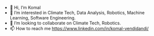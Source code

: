 - 👋 Hi, I’m Komal
- 👀 I’m interested in Climate Tech, Data Analysis, Robotics, Machine Learning, Software Engineering.
- 💞️ I’m looking to collaborate on Climate Tech, Robotics.
- 📫 How to reach me https://www.linkedin.com/in/komal-vendidandi/

<!---
komms/komms is a ✨ special ✨ repository because its `README.md` (this file) appears on your GitHub profile.
You can click the Preview link to take a look at your changes.
--->

